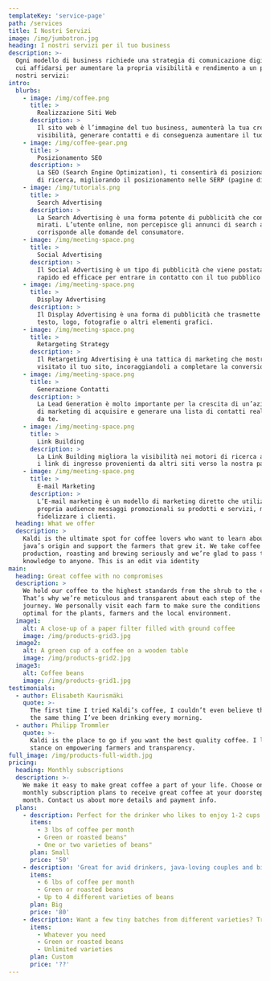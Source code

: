 ```yaml
---
templateKey: 'service-page'
path: /services
title: I Nostri Servizi
image: /img/jumbotron.jpg
heading: I nostri servizi per il tuo business
description: >-
  Ogni modello di business richiede una strategia di comunicazione digitale integrata a una serie di sevizi specifici su 
  cui affidarsi per aumentare la propria visibilità e rendimento a un pubblico più ampio. Di seguito una panoramica dei 
  nostri servizi:
intro:
  blurbs:
    - image: /img/coffee.png
      title: >
        Realizzazione Siti Web
      description: >
        Il sito web è l’immagine del tuo business, aumenterà la tua credibilità, e ti permetterà di spandere la tua 
        visibilità, generare contatti e di conseguenza aumentare il tuo fatturato.
    - image: /img/coffee-gear.png
      title: >
        Posizionamento SEO
      description: >
        La SEO (Search Engine Optimization), ti consentirà di posizionare in maniera ottimale il tuo sito web nei motori
        di ricerca, migliorando il posizionamento nelle SERP (pagine di risposta alle domande degli utenti del web).
    - image: /img/tutorials.png
      title: >
        Search Advertising
      description: >
        La Search Advertising è una forma potente di pubblicità che consente di mettere online annunci pubblicitari 
        mirati. L’utente online, non percepisce gli annunci di search advertising invasivi, perché la pubblicità 
        corrisponde alle domande del consumatore.
    - image: /img/meeting-space.png
      title: >
        Social Advertising
      description: >
        Il Social Advertising è un tipo di pubblicità che viene postata sui Social Network e Community ed è il modo più 
        rapido ed efficace per entrare in contatto con il tuo pubblico di destinazione.
    - image: /img/meeting-space.png
      title: >
        Display Advertising
      description: >
        Il Display Advertising è una forma di pubblicità che trasmette visivamente un messaggio commerciale utilizzando 
        testo, logo, fotografie o altri elementi grafici.
    - image: /img/meeting-space.png
      title: >
        Retargeting Strategy
      description: >
        Il Retargeting Advertising è una tattica di marketing che mostra annunci mirati a un pubblico che ha già 
        visitato il tuo sito, incoraggiandoli a completare la conversione o per effettuare un nuovo acquisto.
    - image: /img/meeting-space.png
      title: >
        Generazione Contatti
      description: >
        La Lead Generation è molto importante per la crescita di un’azienda, permette attraverso di un insieme di azioni
        di marketing di acquisire e generare una lista di contatti realmente interessati ai servizi o prodotti offerti 
        da te.
    - image: /img/meeting-space.png
      title: >
        Link Building
      description: >
        La Link Building migliora la visibilità nei motori di ricerca attraverso un insieme di azioni che incrementano 
        i link di ingresso provenienti da altri siti verso la nostra pagina web.
    - image: /img/meeting-space.png
      title: >
        E-mail Marketing
      description: >
        L’E-mail marketing è un modello di marketing diretto che utilizza la posta elettronica per comunicare alla 
        propria audience messaggi promozionali su prodotti e servizi, messaggi informativi che hanno l’obiettivo di 
        fidelizzare i clienti.
  heading: What we offer
  description: >
    Kaldi is the ultimate spot for coffee lovers who want to learn about their
    java’s origin and support the farmers that grew it. We take coffee
    production, roasting and brewing seriously and we’re glad to pass that
    knowledge to anyone. This is an edit via identity
main:
  heading: Great coffee with no compromises
  description: >
    We hold our coffee to the highest standards from the shrub to the cup.
    That’s why we’re meticulous and transparent about each step of the coffee’s
    journey. We personally visit each farm to make sure the conditions are
    optimal for the plants, farmers and the local environment.
  image1:
    alt: A close-up of a paper filter filled with ground coffee
    image: /img/products-grid3.jpg
  image2:
    alt: A green cup of a coffee on a wooden table
    image: /img/products-grid2.jpg
  image3:
    alt: Coffee beans
    image: /img/products-grid1.jpg
testimonials:
  - author: Elisabeth Kaurismäki
    quote: >-
      The first time I tried Kaldi’s coffee, I couldn’t even believe that was
      the same thing I’ve been drinking every morning.
  - author: Philipp Trommler
    quote: >-
      Kaldi is the place to go if you want the best quality coffee. I love their
      stance on empowering farmers and transparency.
full_image: /img/products-full-width.jpg
pricing:
  heading: Monthly subscriptions
  description: >-
    We make it easy to make great coffee a part of your life. Choose one of our
    monthly subscription plans to receive great coffee at your doorstep each
    month. Contact us about more details and payment info.
  plans:
    - description: Perfect for the drinker who likes to enjoy 1-2 cups per day.
      items:
        - 3 lbs of coffee per month
        - Green or roasted beans"
        - One or two varieties of beans"
      plan: Small
      price: '50'
    - description: 'Great for avid drinkers, java-loving couples and bigger crowds'
      items:
        - 6 lbs of coffee per month
        - Green or roasted beans
        - Up to 4 different varieties of beans
      plan: Big
      price: '80'
    - description: Want a few tiny batches from different varieties? Try our custom plan
      items:
        - Whatever you need
        - Green or roasted beans
        - Unlimited varieties
      plan: Custom
      price: '??'
---
```

